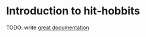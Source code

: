 # Introduction to hit-hobbits

TODO: write [great documentation](http://jacobian.org/writing/what-to-write/)

